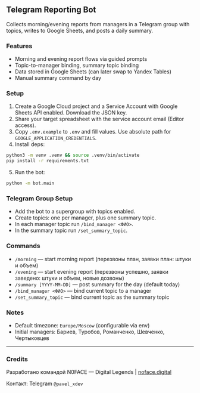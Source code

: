 ## Telegram Reporting Bot

Collects morning/evening reports from managers in a Telegram group with topics, writes to Google Sheets, and posts a daily summary.

### Features
- Morning and evening report flows via guided prompts
- Topic-to-manager binding, summary topic binding
- Data stored in Google Sheets (can later swap to Yandex Tables)
- Manual summary command by day

### Setup
1. Create a Google Cloud project and a Service Account with Google Sheets API enabled. Download the JSON key.
2. Share your target spreadsheet with the service account email (Editor access).
3. Copy `.env.example` to `.env` and fill values. Use absolute path for `GOOGLE_APPLICATION_CREDENTIALS`.
4. Install deps:
```bash
python3 -m venv .venv && source .venv/bin/activate
pip install -r requirements.txt
```
5. Run the bot:
```bash
python -m bot.main
```

### Telegram Group Setup
- Add the bot to a supergroup with topics enabled.
- Create topics: one per manager, plus one summary topic.
- In each manager topic run `/bind_manager <ФИО>`.
- In the summary topic run `/set_summary_topic`.

### Commands
- `/morning` — start morning report (перезвоны план, заявки план: штуки и объем)
- `/evening` — start evening report (перезвоны успешно, заявки заведено: штуки и объем, новые дозвоны)
- `/summary [YYYY-MM-DD]` — post summary for the day (default today)
- `/bind_manager <ФИО>` — bind current topic to a manager
- `/set_summary_topic` — bind current topic as the summary topic

### Notes
- Default timezone: `Europe/Moscow` (configurable via env)
- Initial managers: Бариев, Туробов, Романченко, Шевченко, Чертыковцев

---

### Credits
Разработано командой N0FACE — Digital Legends | [noface.digital](https://noface.digital)

Контакт: Telegram `@pavel_xdev`
